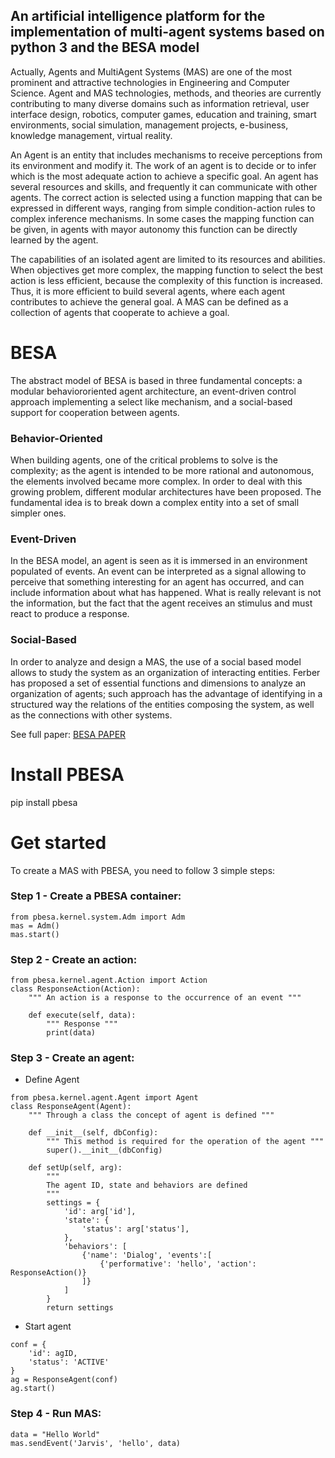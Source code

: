 ## An artificial intelligence platform for the implementation of multi-agent systems based on python 3 and the BESA model
Actually, Agents and MultiAgent Systems (MAS) are one of the most prominent and attractive technologies in Engineering and
Computer Science. Agent and MAS technologies, methods, and theories are currently contributing to many diverse domains
such as information retrieval, user interface design, robotics, computer games, education and training, smart environments, social simulation, management projects, e-business, knowledge management, virtual reality.

An Agent is an entity that includes mechanisms to receive perceptions from its environment and modify it. The work of an agent is to decide or to infer which is the most adequate action to achieve a specific goal. An agent has several resources and skills, and frequently it can communicate with other agents. The correct action is selected using a function mapping that can be expressed in different ways, ranging from simple condition-action rules to complex
inference mechanisms. In some cases the mapping function can be given, in agents with mayor autonomy this function can be directly learned by the agent.

The capabilities of an isolated agent are limited to its resources and abilities. When objectives get more complex, the mapping function to select the best action is less efficient, because the complexity of this function is increased. Thus, it is more efficient to build several agents, where each agent contributes to achieve the general goal. A MAS can be defined as a collection of agents that cooperate to achieve a goal.

# BESA
The abstract model of BESA is based in three fundamental concepts: a modular behaviororiented agent architecture, an event-driven control approach implementing a select like mechanism, and a social-based support for cooperation between agents.

### Behavior-Oriented
When building agents, one of the critical problems to solve is the complexity; as the agent is intended to be more rational and autonomous, the elements involved became more complex. In order to deal with this growing problem,
different modular architectures have been proposed. The fundamental idea is to break down a complex entity into a set of small simpler ones.

### Event-Driven
In the BESA model, an agent is seen as it is immersed in an environment populated of events. An event can be interpreted as a signal allowing to perceive that something interesting for an agent has occurred, and can include
information about what has happened. What is really relevant is not the information, but the fact that the agent receives an stimulus and must react to produce a response.

### Social-Based
In order to analyze and design a MAS, the use of a social based model allows to study the system
as an organization of interacting entities. Ferber has proposed a set of essential functions and dimensions to analyze an organization of agents; such approach has the advantage of identifying in a structured way the relations of the entities
composing the system, as well as the connections with other systems.

See full paper: [BESA PAPER](https://pdfs.semanticscholar.org/5836/027c6c07b124ac86d3343aa56b43b52779e6.pdf)

# Install PBESA
pip install pbesa

# Get started
To create a MAS with PBESA, you need to follow 3 simple steps:

### Step 1 - Create a PBESA container:
```
from pbesa.kernel.system.Adm import Adm
mas = Adm()
mas.start()
```
### Step 2 - Create an action:
```
from pbesa.kernel.agent.Action import Action
class ResponseAction(Action):
    """ An action is a response to the occurrence of an event """

    def execute(self, data):
        """ Response """
        print(data)
```
### Step 3 - Create an agent:
- Define Agent
```
from pbesa.kernel.agent.Agent import Agent
class ResponseAgent(Agent):
    """ Through a class the concept of agent is defined """

    def __init__(self, dbConfig):
        """ This method is required for the operation of the agent """
        super().__init__(dbConfig)
    
    def setUp(self, arg):
        """
        The agent ID, state and behaviors are defined
        """
        settings = {
            'id': arg['id'],
            'state': {
                'status': arg['status'],
            },
            'behaviors': [
                {'name': 'Dialog', 'events':[
                    {'performative': 'hello', 'action': ResponseAction()}
                ]}
            ]
        }
        return settings
```
- Start agent
```
conf = {
    'id': agID,
    'status': 'ACTIVE'
}
ag = ResponseAgent(conf)
ag.start()
```
### Step 4 - Run MAS:
```
data = "Hello World"
mas.sendEvent('Jarvis', 'hello', data)
```
